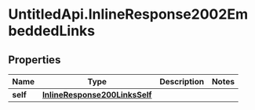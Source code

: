 # UntitledApi.InlineResponse2002EmbeddedLinks

## Properties

Name | Type | Description | Notes
------------ | ------------- | ------------- | -------------
**self** | [**InlineResponse200LinksSelf**](InlineResponse200LinksSelf.md) |  | 


